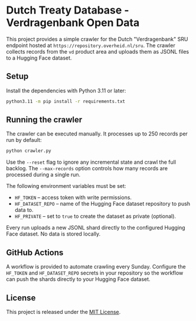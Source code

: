 # Dutch Treaty Database - Verdragenbank Open Data

This project provides a simple crawler for the Dutch "Verdragenbank" SRU endpoint hosted at `https://repository.overheid.nl/sru`.  The crawler collects records from the `vd` product area and uploads them as JSONL files to a Hugging Face dataset.

## Setup

Install the dependencies with Python 3.11 or later:

```bash
python3.11 -m pip install -r requirements.txt
```

## Running the crawler

The crawler can be executed manually.  It processes up to 250 records per run by default:

```bash
python crawler.py
```

Use the `--reset` flag to ignore any incremental state and crawl the full backlog.  The `--max-records` option controls how many records are processed during a single run.

The following environment variables must be set:

* `HF_TOKEN` – access token with write permissions.
* `HF_DATASET_REPO` – name of the Hugging Face dataset repository to push data to.
* `HF_PRIVATE` – set to `true` to create the dataset as private (optional).

Every run uploads a new JSONL shard directly to the configured Hugging Face dataset.  No data is stored locally.

## GitHub Actions

A workflow is provided to automate crawling every Sunday.  Configure the `HF_TOKEN` and `HF_DATASET_REPO` secrets in your repository so the workflow can push the shards directly to your Hugging Face dataset.

## License

This project is released under the [MIT License](LICENSE).
